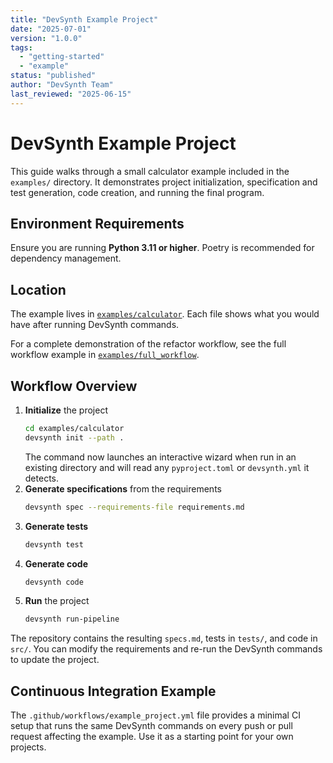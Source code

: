 ```yaml
---
title: "DevSynth Example Project"
date: "2025-07-01"
version: "1.0.0"
tags:
  - "getting-started"
  - "example"
status: "published"
author: "DevSynth Team"
last_reviewed: "2025-06-15"
---
```


# DevSynth Example Project

This guide walks through a small calculator example included in the `examples/` directory. It demonstrates project initialization, specification and test generation, code creation, and running the final program.

## Environment Requirements

Ensure you are running **Python 3.11 or higher**. Poetry is recommended for dependency management.

## Location

The example lives in [`examples/calculator`](../../examples/calculator). Each file shows what you would have after running DevSynth commands.

For a complete demonstration of the refactor workflow, see the full workflow example in [`examples/full_workflow`](../../examples/full_workflow).

## Workflow Overview

1. **Initialize** the project
   ```bash
   cd examples/calculator
   devsynth init --path .
   ```
   The command now launches an interactive wizard when run in an existing directory and will read any `pyproject.toml` or `devsynth.yml` it detects.
2. **Generate specifications** from the requirements
   ```bash
   devsynth spec --requirements-file requirements.md
   ```
3. **Generate tests**
   ```bash
   devsynth test
   ```
4. **Generate code**
   ```bash
   devsynth code
   ```
5. **Run** the project
   ```bash
   devsynth run-pipeline
   ```

The repository contains the resulting `specs.md`, tests in `tests/`, and code in `src/`. You can modify the requirements and re-run the DevSynth commands to update the project.

## Continuous Integration Example

The `.github/workflows/example_project.yml` file provides a minimal CI setup that runs the same DevSynth commands on every push or pull request affecting the example. Use it as a starting point for your own projects.
